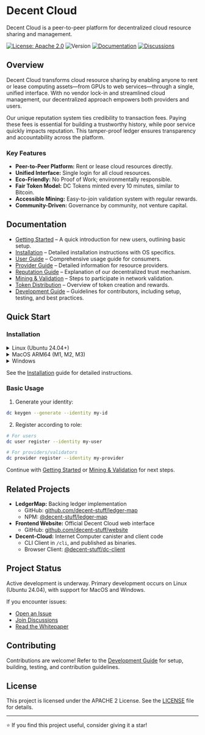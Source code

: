 # Decent Cloud

Decent Cloud is a peer-to-peer platform for decentralized cloud resource sharing and management.

[![License: Apache 2.0](https://img.shields.io/badge/License-Apache%202.0-green.svg)](https://opensource.org/licenses/Apache-2.0)
![Version](https://img.shields.io/badge/version-0.4.0-blue)
[![Documentation](https://img.shields.io/badge/docs-latest-green.svg)](docs/)
[![Discussions](https://img.shields.io/github/discussions/decent-stuff/decent-cloud)](https://github.com/orgs/decent-stuff/discussions)

## Overview

Decent Cloud transforms cloud resource sharing by enabling anyone to rent or lease computing assets—from GPUs to web services—through a single, unified interface. With no vendor lock-in and streamlined cloud management, our decentralized approach empowers both providers and users.

Our unique reputation system ties credibility to transaction fees. Paying these fees is essential for building a trustworthy history, while poor service quickly impacts reputation. This tamper-proof ledger ensures transparency and accountability across the platform.

### Key Features

- **Peer-to-Peer Platform:** Rent or lease cloud resources directly.
- **Unified Interface:** Single login for all cloud resources.
- **Eco-Friendly:** No Proof of Work; environmentally responsible.
- **Fair Token Model:** DC Tokens minted every 10 minutes, similar to Bitcoin.
- **Accessible Mining:** Easy-to-join validation system with regular rewards.
- **Community-Driven:** Governance by community, not venture capital.

## Documentation

- [Getting Started](docs/getting-started.md) – A quick introduction for new users, outlining basic setup.
- [Installation](docs/installation.md) – Detailed installation instructions with OS specifics.
- [User Guide](docs/user-guide.md) – Comprehensive usage guide for consumers.
- [Provider Guide](docs/provider-guide.md) – Detailed information for resource providers.
- [Reputation Guide](docs/reputation.md) – Explanation of our decentralized trust mechanism.
- [Mining & Validation](docs/mining-and-validation.md) – Steps to participate in network validation.
- [Token Distribution](docs/token-distribution.md) – Overview of token creation and rewards.
- [Development Guide](docs/development.md) – Guidelines for contributors, including setup, testing, and best practices.

## Quick Start

### Installation

<details>
<summary>Linux (Ubuntu 24.04+)</summary>

```bash
mkdir $HOME/bin
curl -L https://github.com/decent-stuff/decent-cloud/releases/latest/download/decent-cloud-linux-amd64 -o $HOME/bin/dc
chmod +x $HOME/bin/dc
```

Add to PATH in `~/.bashrc`:

```bash
if [ -d "$HOME/bin" ] ; then
   export PATH="$HOME/bin:$PATH"
fi
```
</details>

<details>
<summary>MacOS ARM64 (M1, M2, M3)</summary>

```bash
curl -L https://github.com/decent-stuff/decent-cloud/releases/latest/download/decent-cloud-darwin-arm64 -o /usr/local/bin/dc
chmod +x /usr/local/bin/dc
```
</details>

<details>
<summary>Windows</summary>

```powershell
$download_url = "https://github.com/decent-stuff/decent-cloud/releases/latest/download/decent-cloud-windows-amd64.exe"
Invoke-WebRequest "$download_url" -OutFile "dc.exe"
```
</details>

See the [Installation](docs/installation.md) guide for detailed instructions.

### Basic Usage

1. Generate your identity:

```bash
dc keygen --generate --identity my-id
```

2. Register according to role:

```bash
# For users
dc user register --identity my-user

# For providers/validators
dc provider register --identity my-provider
```

Continue with [Getting Started](docs/getting-started.md) or [Mining & Validation](docs/mining-and-validation.md) for next steps.

## Related Projects

- **LedgerMap:** Backing ledger implementation  
  - GitHub: [github.com/decent-stuff/ledger-map](https://github.com/decent-stuff/ledger-map/)  
  - NPM: [@decent-stuff/ledger-map](https://www.npmjs.com/package/@decent-stuff/ledger-map)
- **Frontend Website:** Official Decent Cloud web interface  
  - GitHub: [github.com/decent-stuff/website](https://github.com/decent-stuff/website/)
- **Decent-Cloud:** Internet Computer canister and client code  
  - CLI Client in `/cli`, and published as binaries.  
  - Browser Client: [@decent-stuff/dc-client](https://www.npmjs.com/package/@decent-stuff/dc-client)

## Project Status

Active development is underway. Primary development occurs on Linux (Ubuntu 24.04), with support for MacOS and Windows.

If you encounter issues:
- [Open an Issue](https://github.com/decent-stuff/decent-cloud/issues)
- [Join Discussions](https://github.com/orgs/decent-stuff/discussions)
- [Read the Whitepaper](https://decent-cloud.org/)

## Contributing

Contributions are welcome! Refer to the [Development Guide](docs/development.md) for setup, building, testing, and contribution guidelines.

## License

This project is licensed under the APACHE 2 License. See the [LICENSE](LICENSE) file for details.

---

⭐ If you find this project useful, consider giving it a star!
